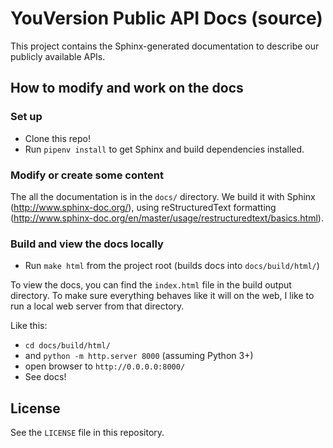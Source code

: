 # YouVersion Public API Docs (source)

This project contains the Sphinx-generated documentation to describe our
publicly available APIs.

## How to modify and work on the docs

### Set up

 - Clone this repo!
 - Run `pipenv install` to get Sphinx and build dependencies installed.

### Modify or create some content

The all the documentation is in the `docs/` directory. We build it with
Sphinx (http://www.sphinx-doc.org/), using reStructuredText formatting (http://www.sphinx-doc.org/en/master/usage/restructuredtext/basics.html).

### Build and view the docs locally

 - Run `make html` from the project root (builds docs into `docs/build/html/`)

To view the docs, you can find the `index.html` file in the
build output directory. To make sure everything behaves like
it will on the web, I like to run a local web server from
that directory.

Like this:

- `cd docs/build/html/`
- and `python -m http.server 8000` (assuming Python 3+)
- open browser to `http://0.0.0.0:8000/`
- See docs!

## License

See the ``LICENSE`` file in this repository.